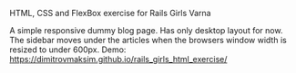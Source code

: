 
HTML, CSS and FlexBox exercise for Rails Girls Varna

A simple responsive dummy blog page. Has only desktop layout for now. The sidebar moves under the articles when the browsers window width is resized to under 600px. Demo: https://dimitrovmaksim.github.io/rails_girls_html_exercise/
